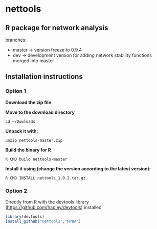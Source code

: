 # nettools

## R package for network analysis

branches:
* master 		-> version freeze to 0.9.4
* dev 		-> development version for adding network stability functions merged into master

## Installation instructions

### Option 1 

**Download the zip file**

**Move to the download directory**
``` 
cd ~/Dowloads
```

**Unpack it with:**
``` 
unzip nettools-master.zip
```

**Build the binary for R**
``` 
R CMD build nettools-master
```

**Install it using (change the version according to the latest version):**
``` 
R CMD INSTALL nettools_1.0.2.tar.gz
```

### Option 2

Directly from R with the devtools library (https://github.com/hadley/devtools) installed 

``` R
library(devtools)
install_github("nettools","MPBA")
```
